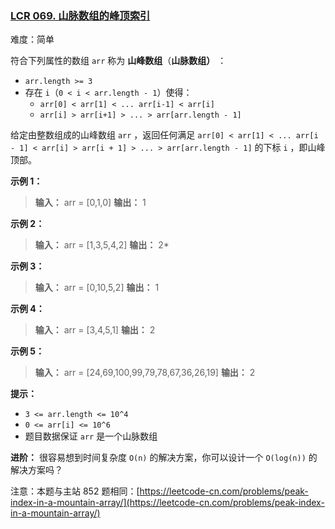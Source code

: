 ### [LCR 069. 山脉数组的峰顶索引](https://leetcode.cn/problems/B1IidL/)

难度：简单

符合下列属性的数组 `arr` 称为 **山峰数组**（**山脉数组）** ：

- `arr.length >= 3`
- 存在 `i`（`0 < i < arr.length - 1`）使得：
  - `arr[0] < arr[1] < ... arr[i-1] < arr[i]`
  - `arr[i] > arr[i+1] > ... > arr[arr.length - 1]`

给定由整数组成的山峰数组 `arr` ，返回任何满足 `arr[0] < arr[1] < ... arr[i - 1] < arr[i] > arr[i + 1] > ... > arr[arr.length - 1]` 的下标 `i` ，即山峰顶部。

**示例 1：**

> **输入：** arr = [0,1,0]
> **输出：** 1

**示例 2：**

> **输入：** arr = [1,3,5,4,2]
> **输出：** 2*

**示例 3：**

> **输入：** arr = [0,10,5,2]
> **输出：** 1

**示例 4：**

> **输入：** arr = [3,4,5,1]
> **输出：** 2

**示例 5：**

> **输入：** arr = [24,69,100,99,79,78,67,36,26,19]
> **输出：** 2

**提示：**

- `3 <= arr.length <= 10^4`
- `0 <= arr[i] <= 10^6`
- 题目数据保证 `arr` 是一个山脉数组

**进阶：** 很容易想到时间复杂度 `O(n)` 的解决方案，你可以设计一个 `O(log(n))` 的解决方案吗？

注意：本题与主站 852 题相同：[https://leetcode-cn.com/problems/peak-index-in-a-mountain-array/](https://leetcode-cn.com/problems/peak-index-in-a-mountain-array/)

